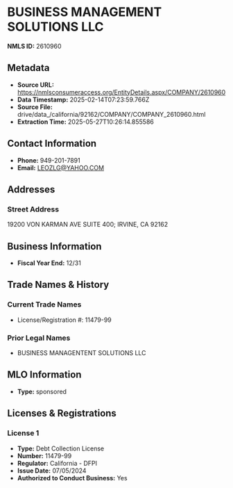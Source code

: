 # BUSINESS MANAGEMENT SOLUTIONS LLC

**NMLS ID:** 2610960

## Metadata
- **Source URL:** https://nmlsconsumeraccess.org/EntityDetails.aspx/COMPANY/2610960
- **Data Timestamp:** 2025-02-14T07:23:59.766Z
- **Source File:** drive/data_/california/92162/COMPANY/COMPANY_2610960.html
- **Extraction Time:** 2025-05-27T10:26:14.855586

## Contact Information
- **Phone:** 949-201-7891
- **Email:** LEOZLG@YAHOO.COM

## Addresses
### Street Address
19200 VON KARMAN AVE SUITE 400; IRVINE, CA 92162

## Business Information
- **Fiscal Year End:** 12/31

## Trade Names & History
### Current Trade Names
- License/Registration #: 11479-99

### Prior Legal Names
- BUSINESS MANAGENTENT SOLUTIONS LLC

## MLO Information
- **Type:** sponsored

## Licenses & Registrations

### License 1
- **Type:** Debt Collection License
- **Number:** 11479-99
- **Regulator:** California - DFPI
- **Issue Date:** 07/05/2024
- **Authorized to Conduct Business:** Yes
